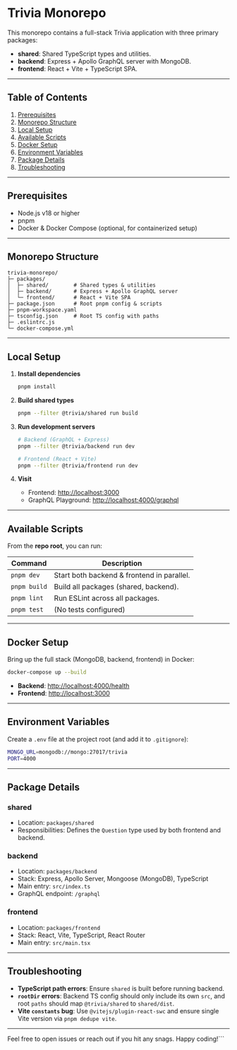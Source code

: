 # Trivia Monorepo

This monorepo contains a full-stack Trivia application with three primary packages:

- **shared**: Shared TypeScript types and utilities.
- **backend**: Express + Apollo GraphQL server with MongoDB.
- **frontend**: React + Vite + TypeScript SPA.

---

## Table of Contents

1. [Prerequisites](#prerequisites)
2. [Monorepo Structure](#monorepo-structure)
3. [Local Setup](#local-setup)
4. [Available Scripts](#available-scripts)
5. [Docker Setup](#docker-setup)
6. [Environment Variables](#environment-variables)
7. [Package Details](#package-details)
8. [Troubleshooting](#troubleshooting)

---

## Prerequisites

- Node.js v18 or higher
- pnpm
- Docker & Docker Compose (optional, for containerized setup)

---

## Monorepo Structure

```
trivia-monorepo/
├─ packages/
│  ├─ shared/        # Shared types & utilities
│  ├─ backend/       # Express + Apollo GraphQL server
│  └─ frontend/      # React + Vite SPA
├─ package.json      # Root pnpm config & scripts
├─ pnpm-workspace.yaml
├─ tsconfig.json     # Root TS config with paths
├─ .eslintrc.js
└─ docker-compose.yml
```

---

## Local Setup

1. **Install dependencies**

   ```bash
   pnpm install
   ```

2. **Build shared types**

   ```bash
   pnpm --filter @trivia/shared run build
   ```

3. **Run development servers**

   ```bash
   # Backend (GraphQL + Express)
   pnpm --filter @trivia/backend run dev

   # Frontend (React + Vite)
   pnpm --filter @trivia/frontend run dev
   ```

4. **Visit**

   - Frontend: [http://localhost:3000](http://localhost:3000)
   - GraphQL Playground: [http://localhost:4000/graphql](http://localhost:4000/graphql)

---

## Available Scripts

From the **repo root**, you can run:

| Command      | Description                                |
| ------------ | ------------------------------------------ |
| `pnpm dev`   | Start both backend & frontend in parallel. |
| `pnpm build` | Build all packages (shared, backend).      |
| `pnpm lint`  | Run ESLint across all packages.            |
| `pnpm test`  | (No tests configured)                      |

---

## Docker Setup

Bring up the full stack (MongoDB, backend, frontend) in Docker:

```bash
docker-compose up --build
```

- **Backend**: [http://localhost:4000/health](http://localhost:4000/health)
- **Frontend**: [http://localhost:3000](http://localhost:3000)

---

## Environment Variables

Create a `.env` file at the project root (and add it to `.gitignore`):

```bash
MONGO_URL=mongodb://mongo:27017/trivia
PORT=4000
```

---

## Package Details

### shared

- Location: `packages/shared`
- Responsibilities: Defines the `Question` type used by both frontend and backend.

### backend

- Location: `packages/backend`
- Stack: Express, Apollo Server, Mongoose (MongoDB), TypeScript
- Main entry: `src/index.ts`
- GraphQL endpoint: `/graphql`

### frontend

- Location: `packages/frontend`
- Stack: React, Vite, TypeScript, React Router
- Main entry: `src/main.tsx`

---

## Troubleshooting

- **TypeScript path errors**: Ensure `shared` is built before running backend.
- **`rootDir` errors**: Backend TS config should only include its own `src`, and root `paths` should map `@trivia/shared` to `shared/dist`.
- **Vite `constants` bug**: Use `@vitejs/plugin-react-swc` and ensure single Vite version via `pnpm dedupe vite`.

---

Feel free to open issues or reach out if you hit any snags. Happy coding!\`\`\`
